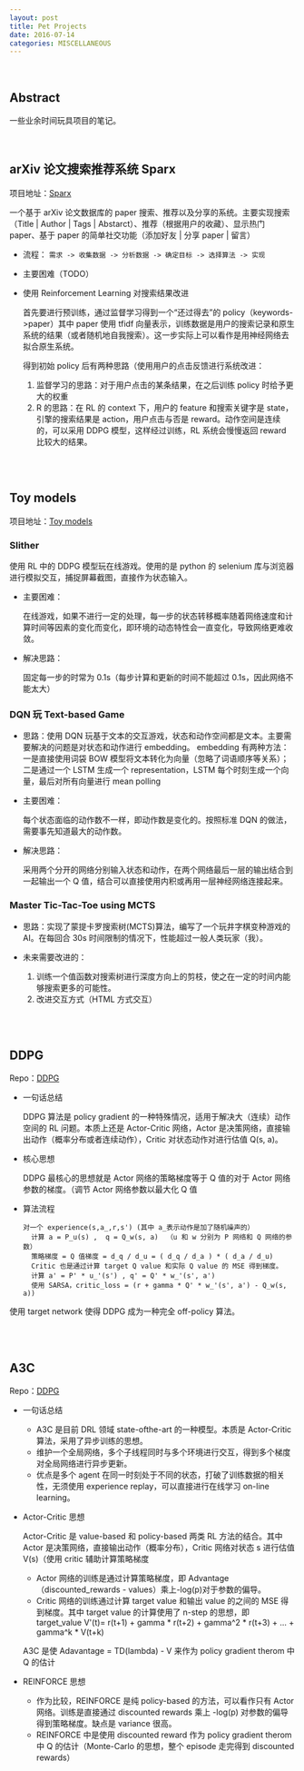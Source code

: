 ```yaml
---
layout: post
title: Pet Projects
date: 2016-07-14
categories: MISCELLANEOUS
---
```


<br>

## Abstract

一些业余时间玩具项目的笔记。

<br>

## arXiv 论文搜索推荐系统 Sparx

项目地址：[Sparx](https://github.com/borgwang/sparx)

一个基于 arXiv 论文数据库的 paper 搜索、推荐以及分享的系统。主要实现搜索（Title \| Author \| Tags \| Abstarct）、推荐（根据用户的收藏）、显示热门 paper、基于 paper 的简单社交功能（添加好友 \| 分享 paper \| 留言）

- 流程：
  `需求 -> 收集数据 -> 分析数据 -> 确定目标 -> 选择算法 -> 实现`

- 主要困难（TODO）

- 使用 Reinforcement Learning 对搜索结果改进

  首先要进行预训练，通过监督学习得到一个“还过得去”的 policy（keywords->paper）其中 paper 使用 tfidf 向量表示，训练数据是用户的搜索记录和原生系统的结果（或者随机地自我搜索）。这一步实际上可以看作是用神经网络去拟合原生系统。

  得到初始 policy 后有两种思路（使用用户的点击反馈进行系统改进：

  1. 监督学习的思路：对于用户点击的某条结果，在之后训练 policy 时给予更大的权重
  2. R 的思路：在 RL 的 context 下，用户的 feature 和搜索关键字是 state，引擎的搜索结果是 action，用户点击与否是 reward。动作空间是连续的，可以采用 DDPG 模型，这样经过训练，RL 系统会慢慢返回 reward 比较大的结果。

<br><br>

## Toy models

项目地址：[Toy models](https://github.com/borgwang/toys)

### Slither

使用 RL 中的 DDPG 模型玩在线游戏。使用的是 python 的 selenium 库与浏览器进行模拟交互，捕捉屏幕截图，直接作为状态输入。

- 主要困难：

  在线游戏，如果不进行一定的处理，每一步的状态转移概率随着网络速度和计算时间等因素的变化而变化，即环境的动态特性会一直变化，导致网络更难收敛。

- 解决思路：

  固定每一步的时常为 0.1s（每步计算和更新的时间不能超过 0.1s，因此网络不能太大）

### DQN 玩 Text-based Game

- 思路：使用 DQN 玩基于文本的交互游戏，状态和动作空间都是文本。主要需要解决的问题是对状态和动作进行 embedding。
embedding 有两种方法：一是直接使用词袋 BOW 模型将文本转化为向量（忽略了词语顺序等关系）；二是通过一个 LSTM 生成一个 representation，LSTM 每个时刻生成一个向量，最后对所有向量进行 mean polling

- 主要困难：

  每个状态面临的动作数不一样，即动作数是变化的。按照标准 DQN 的做法，需要事先知道最大的动作数。

- 解决思路：

  采用两个分开的网络分别输入状态和动作，在两个网络最后一层的输出结合到一起输出一个 Q 值，结合可以直接使用内积或再用一层神经网络连接起来。

### Master Tic-Tac-Toe using MCTS

- 思路：实现了蒙提卡罗搜索树(MCTS)算法，编写了一个玩井字棋变种游戏的 AI。在每回合 30s 时间限制的情况下，性能超过一般人类玩家（我）。

- 未来需要改进的：

  1. 训练一个值函数对搜索树进行深度方向上的剪枝，使之在一定的时间内能够搜索更多的可能性。
  2. 改进交互方式（HTML 方式交互）

<br><br>

## DDPG

Repo：[DDPG](https://github.com/borgwang/reinforce_py/tree/master/DDPG)

- 一句话总结

  DDPG 算法是 policy gradient 的一种特殊情况，适用于解决大（连续）动作空间的 RL 问题。本质上还是 Actor-Critic 网络，Actor 是决策网络，直接输出动作（概率分布或者连续动作），Critic 对状态动作对进行估值 Q(s, a)。

- 核心思想

  DDPG 最核心的思想就是 Actor 网络的策略梯度等于 Q 值的对于 Actor 网络参数的梯度。（调节 Actor 网络参数以最大化 Q 值

- 算法流程

  ```
  对一个 experience(s,a_,r,s') (其中 a_表示动作是加了随机噪声的）
    计算 a = P_u(s) ,  q = Q_w(s, a)  （u 和 w 分别为 P 网络和 Q 网络的参数）
    策略梯度 = Q 值梯度 = d_q / d_u = ( d_q / d_a ) * ( d_a / d_u)
    Critic 也是通过计算 target Q value 和实际 Q value 的 MSE 得到梯度。
    计算 a' = P' * u_'(s') , q' = Q' * w_'(s', a')
    使用 SARSA，critic_loss = (r + gamma * Q' * w_'(s', a') - Q_w(s, a))
  ```

使用 target network 使得 DDPG 成为一种完全 off-policy 算法。

<br><br>

## A3C

Repo：[DDPG](https://github.com/borgwang/reinforce_py/tree/master/A3C)

- 一句话总结

  - A3C 是目前 DRL 领域 state-ofthe-art 的一种模型。本质是 Actor-Critic 算法，采用了异步训练的思想。
  - 维护一个全局网络，多个子线程同时与多个环境进行交互，得到多个梯度对全局网络进行异步更新。
  - 优点是多个 agent 在同一时刻处于不同的状态，打破了训练数据的相关性，无须使用 experience replay，可以直接进行在线学习 on-line learning。

- Actor-Critic 思想

  Actor-Critic 是 value-based 和 policy-based 两类 RL 方法的结合。其中 Actor 是决策网络，直接输出动作（概率分布），Critic 网络对状态 s 进行估值 V(s)（使用 critic 辅助计算策略梯度
    - Actor 网络的训练是通过计算策略梯度，即 Advantage（discounted_rewards - values）乘上-log(p)对于参数的偏导。
    - Critic 网络的训练通过计算 target value 和输出 value 的之间的 MSE 得到梯度。其中 target value 的计算使用了 n-step 的思想，即 target_value V'(t)= r(t+1) + gamma * r(t+2) + gamma^2 * r(t+3) + ... + gamma^k * V(t+k)

  A3C 是使 Adavantage = TD(lambda) - V 来作为 policy gradient therom 中 Q 的估计

- REINFORCE 思想

  - 作为比较，REINFORCE 是纯 policy-based 的方法，可以看作只有 Actor 网络。训练是直接通过 discounted rewards 乘上 -log(p) 对参数的偏导得到策略梯度。缺点是 variance 很高。
  - REINFORCE 中是使用 discounted reward 作为 policy gradient therom 中 Q 的估计（Monte-Carlo 的思想，整个 episode 走完得到 discounted rewards）

<br><br>
